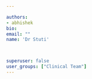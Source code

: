 ```yaml
---

authors:
- abhishek
bio: 
email: ""
name: 'Dr Stuti'



superuser: false
user_groups: ["Clinical Team"]
---
```



